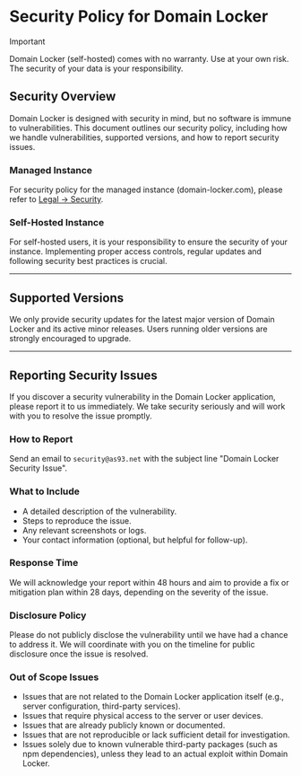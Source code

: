 
# Security Policy for Domain Locker

> [!IMPORTANT]
> Domain Locker (self-hosted) comes with no warranty. Use at your own risk. The security of your data is your responsibility.

## Security Overview
Domain Locker is designed with security in mind, but no software is immune to vulnerabilities. This document outlines our security policy, including how we handle vulnerabilities, supported versions, and how to report security issues.

### Managed Instance
For security policy for the managed instance (domain-locker.com), please refer to [Legal → Security](https://domain-locker.com/about/legal/security).

### Self-Hosted Instance
For self-hosted users, it is your responsibility to ensure the security of your instance. Implementing proper access controls, regular updates and following security best practices is crucial.

---

## Supported Versions
We only provide security updates for the latest major version of Domain Locker and its active minor releases. Users running older versions are strongly encouraged to upgrade.

---

## Reporting Security Issues
If you discover a security vulnerability in the Domain Locker application, please report it to us immediately.
We take security seriously and will work with you to resolve the issue promptly.

### How to Report
Send an email to `security@as93.net` with the subject line "Domain Locker Security Issue".

### What to Include
- A detailed description of the vulnerability.
- Steps to reproduce the issue.
- Any relevant screenshots or logs.
- Your contact information (optional, but helpful for follow-up).

### Response Time
We will acknowledge your report within 48 hours and aim to provide a fix or mitigation plan within 28 days, depending on the severity of the issue.

### Disclosure Policy
Please do not publicly disclose the vulnerability until we have had a chance to address it. We will coordinate with you on the timeline for public disclosure once the issue is resolved.

### Out of Scope Issues
- Issues that are not related to the Domain Locker application itself (e.g., server configuration, third-party services).
- Issues that require physical access to the server or user devices.
- Issues that are already publicly known or documented.
- Issues that are not reproducible or lack sufficient detail for investigation.
- Issues solely due to known vulnerable third-party packages (such as npm dependencies), unless they lead to an actual exploit within Domain Locker.

